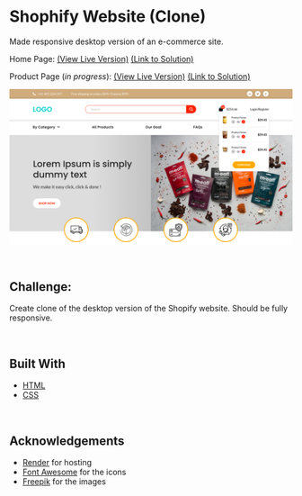 # Shophify Website (Clone)
Made responsive desktop version of an e-commerce site.

Home Page: <a href="https://shopify-website-srishti.onrender.com/">\(View Live Version\)</a>   <a href="https://github.com/itsmesrishti/creatiwise-assignment/blob/main/index.html">\(Link to Solution\)</a>

Product Page (_in progress_): <a href="https://creatiwise-product-page.onrender.com/">\(View Live Version\)</a>   <a href="https://github.com/itsmesrishti/creatiwise-assignment/blob/main/product-page/index.html">\(Link to Solution\)</a>

![screenshot](homepage.png)

&nbsp;
## Challenge:
Create clone of the desktop version of the Shopify website. Should be fully responsive. 

&nbsp;
## Built With
- [HTML](https://developer.mozilla.org/en-US/docs/Web/HTML)
- [CSS](https://developer.mozilla.org/en-US/docs/Web/CSS)

&nbsp;
## Acknowledgements
- [Render](https://render.com/) for hosting
- [Font Awesome](https://fontawesome.com/) for the icons
- [Freepik](https://www.freepik.com/) for the images
